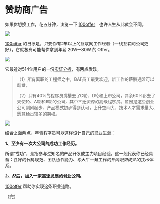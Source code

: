 # 赞助商广告

如果你想换工作，花五分钟，浏览一下 [100offer](http://www.100offer.com/join/free?utm_source=ruanyf&utm_medium=essay&utm_campaign=ruanyf&utm_content=daxiaogongsi)，也许人生从此就会不同。 

![](http://www.ruanyifeng.com/blogimg/asset/2015/bg2015090122.jpg)

[100offer](http://www.100offer.com/join/free?utm_source=ruanyf&utm_medium=essay&utm_campaign=ruanyf&utm_content=daxiaogongsi)  的目标是，只要你有2年以上的互联网工作经验（一线互联网公司更好），它就极有可能帮你拿到年薪 20W—80W 的 Offer。

![](http://www.ruanyifeng.com/blogimg/asset/2015/bg2015090121.jpg)

它最近对514位用户的一份[实证分析](http://100offer.com/blog/posts/96)，有两点发现。

> （1）所有离职的工程师之中，BAT员工最受欢迎，新工作的薪酬通常可以翻番。
> 
> （2）只有40%的程序员跳槽去了C轮、D轮和上市公司，其余60%都去了天使轮、A轮和B轮的公司，其中不乏资深的高级程序员。原因是这些创业公司刚刚起步、产品模式初步得到认可，上升空间大、技术人才需求量大、愿意给出较多的期权。

![](http://tc.sinaimg.cn/maxwidth.2048/tc.service.weibo.com/p/blog_100offer_b0_upaiyun_com/05ac5f607ecc4337acd415baf2c63b5e.jpg)

结合上面两点，年青程序员可以这样设计自己的职业生涯：

**1、至少有一次大公司的成功工作经历。**

所谓“成功”，是指参与过知名的产品开发或主力项目经验。这一般代表你已经具备：良好的代码规范、团队协作能力、与大牛一起工作的开阔眼界成熟的技术体系。

**2、然后，加入一家高速发展的创业公司。**

[100offer](http://www.100offer.com/join/free?utm_source=ruanyf&utm_medium=essay&utm_campaign=ruanyf&utm_content=daxiaogongsi)  帮助你实现这条职业道路。

（完）
